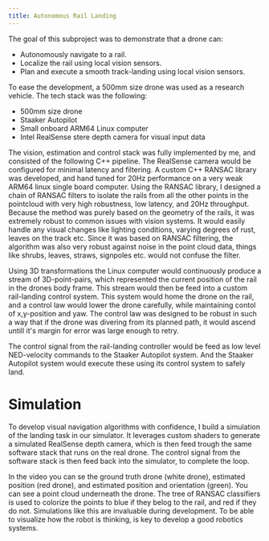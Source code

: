 ```yaml
---
title: Autonomous Rail Landing
---
```


The goal of this subproject was to demonstrate that a drone can:

- Autonomously navigate to a rail.
- Localize the rail using local vision sensors.
- Plan and execute a smooth track-landing using local vision sensors.

To ease the development, a 500mm size drone was used as a research vehicle.
The tech stack was the following:

- 500mm size drone
- Staaker Autopilot
- Small onboard ARM64 Linux computer
- Intel RealSense stere depth camera for visual input data

The vision, estimation and control stack was fully implemented by me, and consisted of the following C++ pipeline.
The RealSense camera would be configured for minimal latency and filtering.
A custom C++ RANSAC library was developed, and hand tuned for 20Hz performance on a very weak ARM64 linux single board computer.
Using the RANSAC library, I designed a chain of RANSAC filters to isolate the rails from all the other points in the pointcloud with very high robustness, low latency, and 20Hz throughput.
Because the method was purely based on the geometry of the rails, it was extremely robust to common issues with vision systems. It would easily handle any visual changes like lighting conditions, varying degrees of rust, leaves on the track etc. Since it was based on RANSAC filtering, the algorithm was also very robust against noise in the point cloud data, things like shrubs, leaves, straws, signpoles etc. would not confuse the filter.

Using 3D transformations the Linux computer would continuously produce a stream of 3D-point-pairs, which represented the current position of the rail in the drones body frame.
This stream would then be feed into a custom rail-landing control system. This system would home the drone on the rail, and a control law would lower the drone carefully, while maintaining contol of x,y-position and yaw. The control law was designed to be robust in such a way that if the drone was divering from its planned path, it would ascend untill it's margin for error was large enough to retry.

The control signal from the rail-landing controller would be feed as low level NED-velocity commands to the Staaker Autopilot system.
And the Staaker Autopilot system would execute these using its control system to safely land.

# Simulation
To develop visual navigation algorithms with confidence, I build a simulation of the landing task in our simulator.
It leverages custom shaders to generate a simulated RealSense depth camera, which is then feed trough the same software stack that runs on the real drone.
The control signal from the software stack is then feed back into the simulator, to complete the loop.

In the video you can se the ground truth drone (white drone), estimated position (red drone), and estimated position and orientation (green).
You can see a point cloud underneath the drone. The tree of RANSAC classifiers is used to colorize the points to blue if they belog to the rail,
and red if they do not.
Simulations like this are invaluable during development. To be able to visualize how the robot is thinking, is key to develop a good robotics systems.